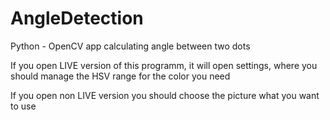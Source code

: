 # AngleDetection
Python - OpenCV app calculating angle between two dots


If you open LIVE version of this programm, it will open settings, where you should manage the HSV range for the color you need

If you open non LIVE version you should choose the picture what you want to use
